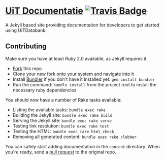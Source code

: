 # [UiT Documentatie](http://documentatie.uitdatabank.be) [![Travis Badge](https://travis-ci.org/cultuurnet/uit-documentatie.svg)](https://travis-ci.org/cultuurnet/uit-documentatie)

A Jekyll based site providing documentation for developers to get started using UiTDatabank.

## Contributing

Make sure you have at least Ruby 2.0 available, as Jekyll requires it.

* [Fork](https://help.github.com/articles/fork-a-repo/) this repo
* Clone your new fork onto your system and navigate into it
* Install [Bundler](http://bundler.io/) if you don't have it installed yet: `gem install bundler`
* Run the command: `bundle install` from the project root to install the necessary ruby dependencies

You should now have a number of Rake tasks available:

* Listing the available tasks: `bundle exec rake`
* Building the Jekyll site: `bundle exec rake build`
* Serving the Jekyll site: `bundle exec rake serve`
* Testing link resolution: `bundle exec rake test`
* Testing the HTML: `bundle exec rake html_check`
* Removing all generated content: `bundle exec rake clobber`

You can safely start adding documentation in the `content` directory.
When you're ready, send a [pull request](https://help.github.com/articles/using-pull-requests/) to the original repo.
